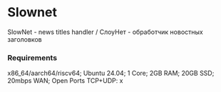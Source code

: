 # Slownet

SlowNet - news titles handler / СлоуНет - обработчик новостных заголовков

### Requirements

x86_64/aarch64/riscv64; Ubuntu 24.04; 1 Core; 2GB RAM; 20GB SSD; 20mbps WAN; Open Ports TCP+UDP: x
